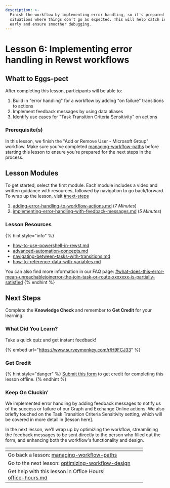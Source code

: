 ```yaml
---
description: >-
  Finish the workflow by implementing error handling, so it's prepared for
  situations where things don’t go as expected. This will help catch issues
  early and ensure smoother debugging.
---
```


# Lesson 6: Implementing error handling in Rewst workflows

## Whatt to Eggs-pect

After completing this lesson, participants will be able to:

1. Build in "error handling" for a workflow by adding "on failure" transitions to actions
2. Implement feedback messages by using data aliases
3. Identify use cases for "Task Transition Criteria Sensitivity" on actions

### **Prerequisite(s)**

In this lesson, we finish the "Add or Remove User - Microsoft Group" workflow. Make sure you've completed [managing-workflow-paths](../managing-workflow-paths/ "mention") before starting this lesson to ensure you're prepared for the next steps in the process.

## Lesson Modules

To get started, select the first module. Each module includes a video and written guidance with resources, followed by navigation to go back/forward. To wrap up the lesson, visit [#next-steps](./#next-steps "mention")

1. [adding-error-handling-to-workflow-actions.md](adding-error-handling-to-workflow-actions.md "mention") (_7 Minutes_)
2. [implementing-error-handling-with-feedback-messages.md](implementing-error-handling-with-feedback-messages.md "mention") (_5 Minutes_)

### Lesson Resources

{% hint style="info" %}
* [how-to-use-powershell-in-rewst.md](../../micro-courses/how-to-use-powershell-in-rewst.md "mention")
* [advanced-automation-concepts.md](../../clean-automation/advanced-automation-concepts.md "mention")
* [navigating-between-tasks-with-transitions.md](../../../documentation/workflows/navigating-between-tasks-with-transitions.md "mention")
* [how-to-reference-data-with-variables.md](../../micro-courses/how-to-reference-data-with-variables.md "mention")

You can also find more information in our FAQ page: [#what-does-this-error-mean-unreachablejoinerror-the-join-task-or-route-xxxxxxx-is-partially-satisfied](../../../faqs/frequently-asked-questions.md#what-does-this-error-mean-unreachablejoinerror-the-join-task-or-route-xxxxxxx-is-partially-satisfied "mention")
{% endhint %}

## Next Steps

Complete the **Knowledge Check** and remember to **Get Credit** for your learning.

### What Did You Learn?

Take a quick quiz and get instant feedback!

{% embed url="https://www.surveymonkey.com/r/H9FCJ33" %}

### Get Credit

{% hint style="danger" %}
[Submit this form](https://app.rewst.io/form/019229ec-7ff0-72ab-b470-3c1e59120733) to get credit for completing this lesson offline.
{% endhint %}

### Keep On Cluckin'

We implemented error handling by adding feedback messages to notify us of the success or failure of our Graph and Exchange Online actions. We also briefly touched on the Task Transition Criteria Sensitivity setting, which will be covered in more detail in \[lesson here].

In the next lesson, we'll wrap up by optimizing the workflow, streamlining the feedback messages to be sent directly to the person who filled out the form, and enhancing both the workflow's functionality and design.

<table data-view="cards"><thead><tr><th></th><th></th><th></th></tr></thead><tbody><tr><td>Go back a lesson: <a data-mention href="../managing-workflow-paths/">managing-workflow-paths</a></td><td></td><td></td></tr><tr><td>Go to the next lesson: <a data-mention href="../optimizing-workflow-design/">optimizing-workflow-design</a></td><td></td><td></td></tr><tr><td>Get help with this lesson in Office Hours!<br><a data-mention href="../../office-hours.md">office-hours.md</a></td><td></td><td></td></tr></tbody></table>

